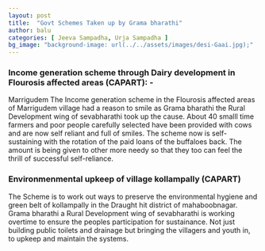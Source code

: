 ```yaml
---
layout: post
title:  "Govt Schemes Taken up by Grama bharathi"
author: balu
categories: [ Jeeva Sampadha, Urja Sampadha ]
bg_image: "background-image: url(../../assets/images/desi-Gaai.jpg);"
---
```


### Income generation scheme through Dairy development in Flourosis affected areas (CAPART): -

Marrigudem The Income generation scheme in the Flourosis affected areas of Marrigudem village had a reason to smile as Grama bharathi the Rural Development wing of sevabharathi took up the cause. About 40 smalll time farmers and poor people carefully selected have been provided with cows and are now self reliant and full of smiles. The scheme now is self-sustaining with the rotation of the paid loans of the buffaloes back. The amount is being given to other more needy so that they too can feel the thrill of successful self-reliance. 

### Environmenmental upkeep of village kollampally (CAPART) 

The Scheme is to work out ways to preserve the environmental hygiene and green belt of kollampally in the Draught hit district of mahaboobnagar. Grama bharathi a Rural Development wing of sevabharathi is working overtime to ensure the peoples participation for sustainance. Not just building public toilets and drainage but bringing the villagers and youth in, to upkeep and maintain the systems.